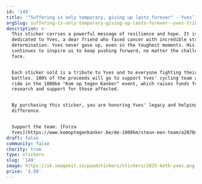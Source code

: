 ```yaml
---
id: '149'
title: '"Suffering is only temporary, giving up lasts forever" - Yves’ Tribute Sticker'
orgSlug: suffering-is-only-temporary-giving-up-lasts-forever--yves-tribute-sticker
description: >-
  This sticker carries a powerful message of resilience and hope. It is
  dedicated to Yves, a dear friend who faced cancer with incredible strength and
  determination. Yves never gave up, even in the toughest moments. His courage
  continues to inspire us to keep pushing forward, no matter the challenges we
  face.


  Each sticker sold is a tribute to Yves and to everyone fighting their own
  battles. 100% of the proceeds will go to support Yves' cycling team as they
  ride in the 1000km "Kom op tegen Kanker" event, which raises funds for cancer
  research and support for those affected.


  By purchasing this sticker, you are honoring Yves' legacy and helping make a
  difference.


  Support the team: [Forza
  Yves](https://www.komoptegenkanker.be/de-1000km/steun-een-team/a2870adf-f684-44cb-898d-00de5fffe1b7)
draft: false
community: false
charity: true
type: stickers
slug: '149'
image: https://ik.imagekit.io/pyodstickers/stickers/2025-kotk-yves.png
price: '3.50'
---
```

